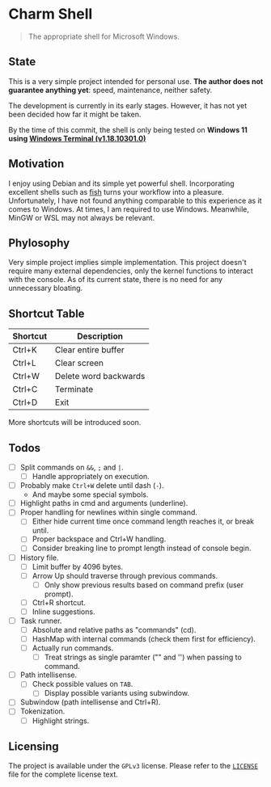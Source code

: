 # Charm Shell

> The appropriate shell for Microsoft Windows.

## State

This is a very simple project intended for personal use. **The author does not
guarantee anything yet**: speed, maintenance, neither safety.

The development is currently in its early stages. However, it has not yet been
decided how far it might be taken.

By the time of this commit, the shell is only being tested on **Windows 11 using
[Windows Terminal (v1.18.10301.0)](https://github.com/microsoft/terminal)**

## Motivation

I enjoy using Debian and its simple yet powerful shell. Incorporating excellent
shells such as [fish](https://github.com/fish-shell/fish-shell) turns your
workflow into a pleasure. Unfortunately, I have not found anything comparable to
this experience as it comes to Windows. At times, I am required to use Windows.
Meanwhile, MinGW or WSL may not always be relevant.

## Phylosophy

Very simple project implies simple implementation. This project doesn't require
many external dependencies, only the kernel functions to interact with the
console. As of its current state, there is no need for any unnecessary bloating.

## Shortcut Table

Shortcut | Description
-------- | ---------------------
Ctrl+K   | Clear entire buffer
Ctrl+L   | Clear screen
Ctrl+W   | Delete word backwards
Ctrl+C   | Terminate
Ctrl+D   | Exit

More shortcuts will be introduced soon.

## Todos

- [ ] Split commands on `&&`, `;` and `|`.
  - [ ] Handle appropriately on execution.
- [ ] Probably make `Ctrl+W` delete until dash (`-`).
  - And maybe some special symbols.
- [ ] Highlight paths in cmd and arguments (underline).
- [ ] Proper handling for newlines within single command.
  - [ ] Either hide current time once command length reaches it, or break until.
  - [ ] Proper backspace and Ctrl+W handling.
  - [ ] Consider breaking line to prompt length instead of console begin.
- [ ] History file.
  - [ ] Limit buffer by 4096 bytes.
  - [ ] Arrow Up should traverse through previous commands.
    - [ ] Only show previous results based on command prefix (user prompt).
  - [ ] Ctrl+R shortcut.
  - [ ] Inline suggestions.
- [ ] Task runner.
  - [ ] Absolute and relative paths as "commands" (cd).
  - [ ] HashMap with internal commands (check them first for efficiency).
  - [ ] Actually run commands.
    - [ ] Treat strings as single paramter ("" and '') when passing to command.
- [ ] Path intellisense.
  - [ ] Check possible values on `TAB`.
     - [ ] Display possible variants using subwindow.
- [ ] Subwindow (path intellisense and Ctrl+R).
- [ ] Tokenization.
  - [ ] Highlight strings.

## Licensing

The project is available under the `GPLv3` license. Please refer to the
[`LICENSE`](LICENSE) file for the complete license text.
